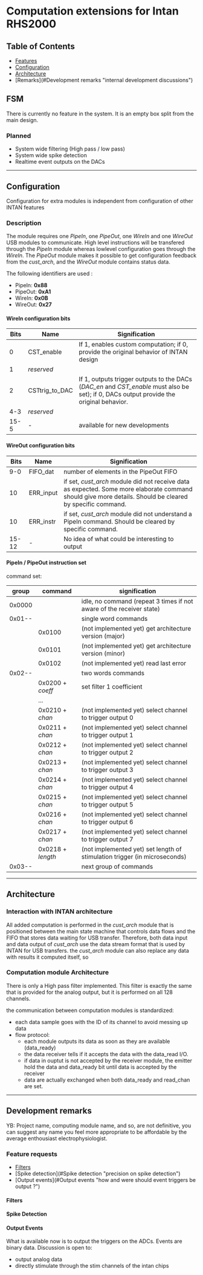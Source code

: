 # Computation extensions for Intan RHS2000 #


## Table of Contents ##

* [Features](#Features "added computation features")  
* [Configuration](#Configuration "How to use the new features from the host computer")
* [Architecture](#Architecture "computation organization")
* [Remarks](#Development remarks "internal development discussions")


## FSM ##

There is currently no feature in the system. It is an empty box split from the main design. 

### Planned ###

* System wide filtering (High pass / low pass)
* System wide spike detection
* Realtime event outputs on the DACs
---  

## Configuration ##

Configuration for extra modules is independent from configuration of other INTAN features

### Description ###

The module requires one *PipeIn*, one *PipeOut*, one *WireIn* and one *WireOut* USB modules to communicate. High level instructions will be transfered through the *PipeIn* module whereas lowlevel configuration goes through the *WireIn*. The *PipeOut* module makes it possible to get configuration feedback from the *cust_arch*, and the *WireOut* module contains status data.

The following identifiers are used :
* PipeIn:  **0x88**
* PipeOut: **0xA1**
* WireIn:  **0x0B**
* WireOut: **0x27**

#### WireIn configuration bits ####

Bits | Name           | Signification
---- | ----           | -------------
0    | CST_enable     | If 1, enables custom computation; if 0, provide the original behavior of INTAN design
1    | *reserved*     |
2    | CSTtrig_to_DAC | If 1, outputs trigger outputs to the DACs (*DAC_en* and *CST_enable* must also be set); if 0, DACs output provide the original behavior.
4-3  | *reserved*     |
15-5 | -              | available for new developments


#### WireOut configuration bits ####

Bits | Name           | Signification
---- | ----           | -------------
9-0  | FIFO_dat       | number of elements in the PipeOut FIFO
10   | ERR_input      | if set, *cust_arch* module did not receive data as expected. Some more elaborate command should give more details. Should be cleared by specific command.
10   | ERR_instr      | if set, *cust_arch* module did not understand a PipeIn command. Should be cleared by specific command.
15-12 | -             | No idea of what could be interesting to output


#### PipeIn / PipeOut instruction set ####

command set:

| group | command | signification |
| ----  | ----    | ---- |
| 0x0000 | | idle, no command (repeat 3 times if not aware of the receiver state)|
| 0x01-- | |  single word commands |
| | 0x0100 | (not implemented yet) get architecture version (major) |
| | 0x0101 | (not implemented yet) get architecture version (minor) |
| | 0x0102 | (not implemented yet) read last error |
| 0x02-- | | two words commands |
| | 0x0200 + *coeff* | set filter 1 coefficient |
| | ... | |
| | 0x0210 + *chan*  | (not implemented yet) select channel to trigger output 0
| | 0x0211 + *chan*  | (not implemented yet) select channel to trigger output 1
| | 0x0212 + *chan*  | (not implemented yet) select channel to trigger output 2
| | 0x0213 + *chan*  | (not implemented yet) select channel to trigger output 3
| | 0x0214 + *chan*  | (not implemented yet) select channel to trigger output 4
| | 0x0215 + *chan*  | (not implemented yet) select channel to trigger output 5
| | 0x0216 + *chan*  | (not implemented yet) select channel to trigger output 6
| | 0x0217 + *chan*  | (not implemented yet) select channel to trigger output 7
| | 0x0218 + *length*| (not implemented yet) set length of stimulation trigger (in microseconds) |
| 0x03-- | | next group of commands |


---  
 

## Architecture ##

### Interaction with INTAN architecture ###

All added computation is performed in the *cust_arch* module that is positioned between the main state machine that controls data flows and the FIFO that stores data waiting for USB transfer. Therefore, both data input and data output of *cust_arch* use the data stream format that is used by INTAN for USB transfers. the *cust_arch* module can also replace any data with results it computed itself, so 

### Computation module Architecture ###

There is only a High pass filter implemented. This filter is exactly the same that is provided for the analog output, but it is performed on all 128 channels.

the communication between computation modules is standardized:
 - each data sample goes with the ID of its channel to avoid messing up data
 - flow protocol:
    * each module outputs its data as soon as they are available (data_ready)
    * the data receiver tells if it accepts the data with the data_read I/O.
    * if data in ouptut is not accepted by the receiver module, the emitter
      hold the data and data_ready bit until data is accepted by the receiver
    * data are actually exchanged when both data_ready and read_chan are set.


---
## Development remarks ##

YB: Project name, computing module name, and so, are not definitive, you can suggest any name you feel more appropriate to be affordable by the average enthousiast electrophysiologist.

### Feature requests ###

* [Filters](#Filters "precision on filter design")
* [Spike detection](#Spike detection "precision on spike detection")
* [Output events](#Output events "how and were should event triggers be output ?")

#### Filters ####

#### Spike Detection ####

#### Output Events ####

What is available now is to output the triggers on the ADCs. Events are binary data. Discussion is open to:
* output analog data
* directly stimulate through the stim channels of the intan chips